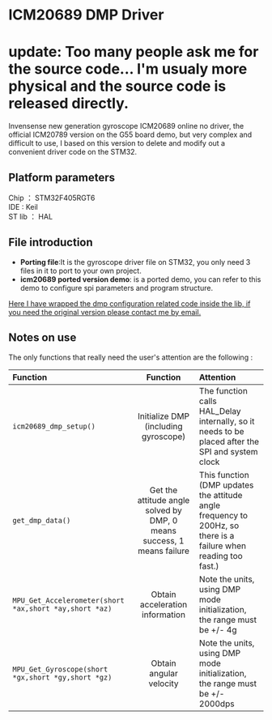 ICM20689 DMP Driver
===

# update: Too many people ask me for the source code... I'm usualy more physical and the source code is released directly.

Invensense new generation gyroscope ICM20689 online no driver, the official ICM20789 version on the G55 board demo, but very complex and difficult to use, I based on this version to delete and modify out a convenient driver code on the STM32.

## Platform parameters

Chip ： STM32F405RGT6  
IDE :  Keil  
ST lib ： HAL  

## File introduction

* **Porting file**:It is the gyroscope driver file on STM32, you only need 3 files in it to port to your own project.
* **icm20689 ported version demo**: is a ported demo, you can refer to this demo to configure spi parameters and program structure.  

[Here I have wrapped the dmp configuration related code inside the lib, if you need the original version please contact me by email.](adayimaxiga@hotmail.com)

## Notes on use
 
The only functions that really need the user's attention are the following :   

| Function | Function  | Attention |
| :------------ |:---------------:| :-----|
|  `icm20689_dmp_setup()`  | Initialize DMP (including gyroscope) | The function calls HAL_Delay internally, so it needs to be placed after the SPI and system clock |
|  `get_dmp_data()`   |Get the attitude angle solved by DMP, 0 means success, 1 means failure  |  This function (DMP updates the attitude angle frequency to 200Hz, so there is a failure when reading too fast.) |
|  `MPU_Get_Accelerometer(short *ax,short *ay,short *az)` | Obtain acceleration information        |   Note the units, using DMP mode initialization, the range must be +/- 4g |
| `MPU_Get_Gyroscope(short *gx,short *gy,short *gz)` | Obtain angular velocity        |   Note the units, using DMP mode initialization, the range must be +/- 2000dps |
